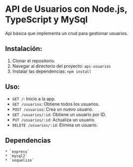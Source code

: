 # API de Usuarios con Node.js, TypeScript y MySql

Api básica que implementa un crud para gestionar usuarios.

## Instalación:

1. Clonar el repositorio.
2. Navegar al directorio del proyecto: `api-usuarios`
3. Instalar las dependencias: `npm install`

## Uso:

- `GET /`: Inicio a la app.
- `GET /usuarios`: Obtiene todos los usuarios.
- `POST /usuarios`: Crea un nuevo usuario.
- `GET /usuarios/:id`: Obtiene un usuario por ID.
- `PUT /usuarios/:id`: Actualiza un usuario.
- `DELETE /usuarios/:id`: Elimina un usuario.

## Dependencias

    * `express`
    * `mysql2`
    * `sequelize`

